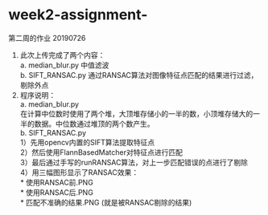 # week2-assignment-  
第二周的作业 
20190726  
1. 此次上传完成了两个内容：  
   a. median_blur.py 中值滤波  
   b. SIFT_RANSAC.py 通过RANSAC算法对图像特征点匹配的结果进行过滤，剔除外点  
2. 程序说明：  
   a. median_blur.py   
      在计算中位数时使用了两个堆，大顶堆存储小的一半的数，小顶堆存储大的一半的数据。中位数通过堆顶的两个数产生。  
   b. SIFT_RANSAC.py   
      1）先用opencv内置的SIFT算法提取特征点  
      2）然后使用FlannBasedMatcher对特征点进行匹配  
      3）最后通过手写的runRANSAC算法，对上一步匹配错误的点进行了剔除  
      4）用三幅图形显示了RANSAC效果：  
         * 使用RANSAC前.PNG  
         * 使用RANSAC后.PNG  
         * 匹配不准确的结果.PNG  (就是被RANSAC剔除的结果)  

